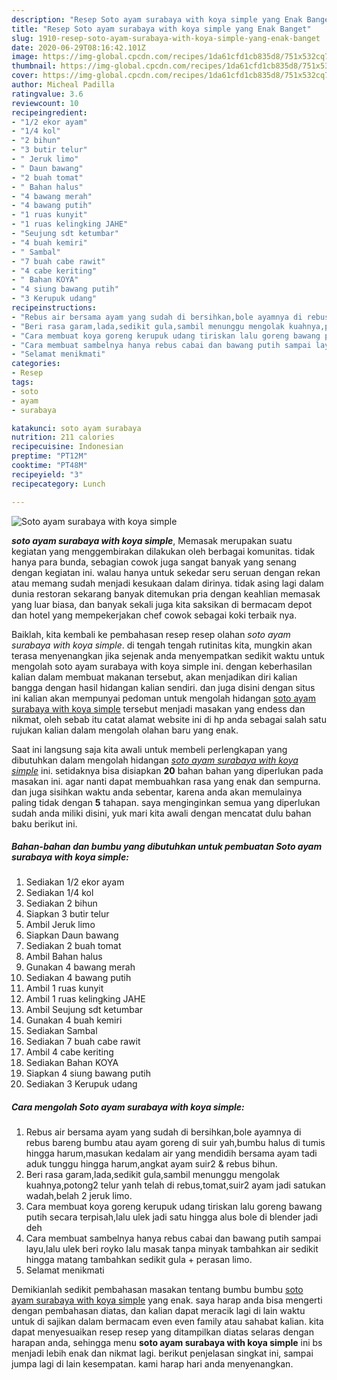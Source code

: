 ```yaml
---
description: "Resep Soto ayam surabaya with koya simple yang Enak Banget"
title: "Resep Soto ayam surabaya with koya simple yang Enak Banget"
slug: 1910-resep-soto-ayam-surabaya-with-koya-simple-yang-enak-banget
date: 2020-06-29T08:16:42.101Z
image: https://img-global.cpcdn.com/recipes/1da61cfd1cb835d8/751x532cq70/soto-ayam-surabaya-with-koya-simple-foto-resep-utama.jpg
thumbnail: https://img-global.cpcdn.com/recipes/1da61cfd1cb835d8/751x532cq70/soto-ayam-surabaya-with-koya-simple-foto-resep-utama.jpg
cover: https://img-global.cpcdn.com/recipes/1da61cfd1cb835d8/751x532cq70/soto-ayam-surabaya-with-koya-simple-foto-resep-utama.jpg
author: Micheal Padilla
ratingvalue: 3.6
reviewcount: 10
recipeingredient:
- "1/2 ekor ayam"
- "1/4 kol"
- "2 bihun"
- "3 butir telur"
- " Jeruk limo"
- " Daun bawang"
- "2 buah tomat"
- " Bahan halus"
- "4 bawang merah"
- "4 bawang putih"
- "1 ruas kunyit"
- "1 ruas kelingking JAHE"
- "Seujung sdt ketumbar"
- "4 buah kemiri"
- " Sambal"
- "7 buah cabe rawit"
- "4 cabe keriting"
- " Bahan KOYA"
- "4 siung bawang putih"
- "3 Kerupuk udang"
recipeinstructions:
- "Rebus air bersama ayam yang sudah di bersihkan,bole ayamnya di rebus bareng bumbu atau ayam goreng di suir yah,bumbu halus di tumis hingga harum,masukan kedalam air yang mendidih bersama ayam tadi aduk tunggu hingga harum,angkat ayam suir2 &amp; rebus bihun."
- "Beri rasa garam,lada,sedikit gula,sambil menunggu mengolak kuahnya,potong2 telur yanh telah di rebus,tomat,suir2 ayam jadi satukan wadah,belah 2 jeruk limo."
- "Cara membuat koya goreng kerupuk udang tiriskan lalu goreng bawang putih secara terpisah,lalu ulek jadi satu hingga alus bole di blender jadi deh"
- "Cara membuat sambelnya hanya rebus cabai dan bawang putih sampai layu,lalu ulek beri royko lalu masak tanpa minyak tambahkan air sedikit hingga matang tambahkan sedikit gula + perasan limo."
- "Selamat menikmati"
categories:
- Resep
tags:
- soto
- ayam
- surabaya

katakunci: soto ayam surabaya 
nutrition: 211 calories
recipecuisine: Indonesian
preptime: "PT12M"
cooktime: "PT48M"
recipeyield: "3"
recipecategory: Lunch

---
```



![Soto ayam surabaya with koya simple](https://img-global.cpcdn.com/recipes/1da61cfd1cb835d8/751x532cq70/soto-ayam-surabaya-with-koya-simple-foto-resep-utama.jpg)

<b><i>soto ayam surabaya with koya simple</i></b>, Memasak merupakan suatu kegiatan yang menggembirakan dilakukan oleh berbagai komunitas. tidak hanya para bunda, sebagian cowok juga sangat banyak yang senang dengan kegiatan ini. walau hanya untuk sekedar seru seruan dengan rekan atau memang sudah menjadi kesukaan dalam dirinya. tidak asing lagi dalam dunia restoran sekarang banyak ditemukan pria dengan keahlian memasak yang luar biasa, dan banyak sekali juga kita saksikan di bermacam depot dan hotel yang mempekerjakan chef cowok sebagai koki terbaik nya.



Baiklah, kita kembali ke pembahasan resep resep olahan <i>soto ayam surabaya with koya simple</i>. di tengah tengah rutinitas kita, mungkin akan terasa menyenangkan jika sejenak anda menyempatkan sedikit waktu untuk mengolah soto ayam surabaya with koya simple ini. dengan keberhasilan kalian dalam membuat makanan tersebut, akan menjadikan diri kalian bangga dengan hasil hidangan kalian sendiri. dan juga disini dengan situs ini kalian akan mempunyai pedoman untuk mengolah hidangan <u>soto ayam surabaya with koya simple</u> tersebut menjadi masakan yang endess dan nikmat, oleh sebab itu catat alamat website ini di hp anda sebagai salah satu rujukan kalian dalam mengolah olahan baru yang enak.


Saat ini langsung saja kita awali untuk membeli perlengkapan yang dibutuhkan dalam mengolah hidangan <u><i>soto ayam surabaya with koya simple</i></u> ini. setidaknya bisa disiapkan <b>20</b> bahan bahan yang diperlukan pada masakan ini. agar nanti dapat membuahkan rasa yang enak dan sempurna. dan juga sisihkan waktu anda sebentar, karena anda akan memulainya paling tidak dengan <b>5</b> tahapan. saya menginginkan semua yang diperlukan sudah anda miliki disini, yuk mari kita awali dengan mencatat dulu bahan baku berikut ini.

<!--inarticleads1-->

##### Bahan-bahan dan bumbu yang dibutuhkan untuk pembuatan Soto ayam surabaya with koya simple:

1. Sediakan 1/2 ekor ayam
1. Sediakan 1/4 kol
1. Sediakan 2 bihun
1. Siapkan 3 butir telur
1. Ambil  Jeruk limo
1. Siapkan  Daun bawang
1. Sediakan 2 buah tomat
1. Ambil  Bahan halus
1. Gunakan 4 bawang merah
1. Sediakan 4 bawang putih
1. Ambil 1 ruas kunyit
1. Ambil 1 ruas kelingking JAHE
1. Ambil Seujung sdt ketumbar
1. Gunakan 4 buah kemiri
1. Sediakan  Sambal
1. Sediakan 7 buah cabe rawit
1. Ambil 4 cabe keriting
1. Sediakan  Bahan KOYA
1. Siapkan 4 siung bawang putih
1. Sediakan 3 Kerupuk udang




<!--inarticleads2-->

##### Cara mengolah Soto ayam surabaya with koya simple:

1. Rebus air bersama ayam yang sudah di bersihkan,bole ayamnya di rebus bareng bumbu atau ayam goreng di suir yah,bumbu halus di tumis hingga harum,masukan kedalam air yang mendidih bersama ayam tadi aduk tunggu hingga harum,angkat ayam suir2 &amp; rebus bihun.
1. Beri rasa garam,lada,sedikit gula,sambil menunggu mengolak kuahnya,potong2 telur yanh telah di rebus,tomat,suir2 ayam jadi satukan wadah,belah 2 jeruk limo.
1. Cara membuat koya goreng kerupuk udang tiriskan lalu goreng bawang putih secara terpisah,lalu ulek jadi satu hingga alus bole di blender jadi deh
1. Cara membuat sambelnya hanya rebus cabai dan bawang putih sampai layu,lalu ulek beri royko lalu masak tanpa minyak tambahkan air sedikit hingga matang tambahkan sedikit gula + perasan limo.
1. Selamat menikmati




Demikianlah sedikit pembahasan masakan tentang bumbu bumbu <u>soto ayam surabaya with koya simple</u> yang enak. saya harap anda bisa mengerti dengan pembahasan diatas, dan kalian dapat meracik lagi di lain waktu untuk di sajikan dalam bermacam even even family atau sahabat kalian. kita dapat menyesuaikan resep resep yang ditampilkan diatas selaras dengan harapan anda, sehingga menu <b>soto ayam surabaya with koya simple</b> ini bs menjadi lebih enak dan nikmat lagi. berikut penjelasan singkat ini, sampai jumpa lagi di lain kesempatan. kami harap hari anda menyenangkan.
